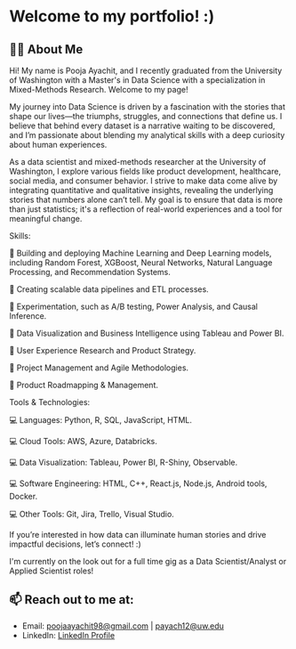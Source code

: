 # Welcome to my portfolio! :)


## 👨‍💻 About Me
Hi! My name is Pooja Ayachit, and I recently graduated from the University of Washington with a Master's in Data Science with a specialization in Mixed-Methods Research. Welcome to my page! 

My journey into Data Science is driven by a fascination with the stories that shape our lives—the triumphs, struggles, and connections that define us. I believe that behind every dataset is a narrative waiting to be discovered, and I’m passionate about blending my analytical skills with a deep curiosity about human experiences.

As a data scientist and mixed-methods researcher at the University of Washington, I explore various fields like product development, healthcare, social media, and consumer behavior. I strive to make data come alive by integrating quantitative and qualitative insights, revealing the underlying stories that numbers alone can’t tell. My goal is to ensure that data is more than just statistics; it's a reflection of real-world experiences and a tool for meaningful change.

Skills:

📌 Building and deploying Machine Learning and Deep Learning models, including Random Forest, XGBoost, Neural Networks, Natural Language Processing, and Recommendation Systems.

📌 Creating scalable data pipelines and ETL processes.

📌 Experimentation, such as A/B testing, Power Analysis, and Causal Inference.

📌 Data Visualization and Business Intelligence using Tableau and Power BI.

📌 User Experience Research and Product Strategy.

📌 Project Management and Agile Methodologies.

📌 Product Roadmapping & Management.


Tools & Technologies:

💻 Languages: Python, R, SQL, JavaScript, HTML.

💻 Cloud Tools: AWS, Azure, Databricks.

💻 Data Visualization: Tableau, Power BI, R-Shiny, Observable.

💻 Software Engineering: HTML, C++, React.js, Node.js, Android tools, Docker.

💻 Other Tools: Git, Jira, Trello, Visual Studio.





If you’re interested in how data can illuminate human stories and drive impactful decisions, let’s connect! :)

I'm currently on the look out for a full time gig as a Data Scientist/Analyst or Applied Scientist roles! 
## 📫 Reach out to me at:
- Email: poojaayachit98@gmail.com | payach12@uw.edu
- LinkedIn: [LinkedIn Profile](https://www.linkedin.com/in/pooja-ayachit/)



